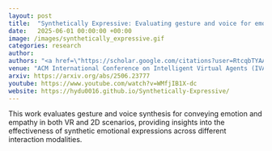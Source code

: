 ```yaml
---
layout: post
title:  "Synthetically Expressive: Evaluating gesture and voice for emotion and empathy in VR and 2D scenarios"
date:   2025-06-01 00:00:00 +00:00
image: /images/synthetically_expressive.gif
categories: research
author: 
authors: "<a href=\"https://scholar.google.com/citations?user=RtcqbTYAAAAJ&hl=en\">Haoyang Du</a>, <strong>Kiran Chhatre</strong>, <a href=\"https://www.kth.se/profile/chpeters\">Christopher Peters</a>, <a href=\"https://scholar.google.com/citations?user=u8gU-a8AAAAJ&hl=en\">Brian Keegan</a>, <a href=\"https://www.scss.tcd.ie/Rachel.McDonnell/\">Rachel McDonnell</a>, <a href=\"https://scholar.google.com/citations?user=cVXokFkAAAAJ&hl=en\">Cathy Ennis</a>"
venue: "ACM International Conference on Intelligent Virtual Agents (IVA)"
arxiv: https://arxiv.org/abs/2506.23777
youtube: https://www.youtube.com/watch?v=WMfjIB1X-dc
website: https://hydu0016.github.io/Synthetically-Expressive/
---
```

This work evaluates gesture and voice synthesis for conveying emotion and empathy in both VR and 2D scenarios, providing insights into the effectiveness of synthetic emotional expressions across different interaction modalities.
